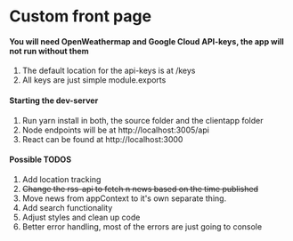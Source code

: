 # Custom front page

#### You will need OpenWeathermap and Google Cloud API-keys, the app will not run without them
1. The default location for the api-keys is at /keys
2. All keys are just simple module.exports


#### Starting the dev-server
1. Run yarn install in both, the source folder and the clientapp folder
2. Node endpoints will be at http://localhost:3005/api
3. React can be found at http://localhost:3000


#### Possible TODOS
1. Add location tracking
2. ~~Change the rss-api to fetch n news based on the time published~~
3. Move news from appContext to it's own separate thing. 
4. Add search functionality
5. Adjust styles and clean up code
6. Better error handling, most of the errors are just going to console
